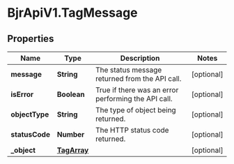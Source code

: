 # BjrApiV1.TagMessage

## Properties
Name | Type | Description | Notes
------------ | ------------- | ------------- | -------------
**message** | **String** | The status message returned from the API call. | [optional] 
**isError** | **Boolean** | True if there was an error performing the API call. | [optional] 
**objectType** | **String** | The type of object being returned. | [optional] 
**statusCode** | **Number** | The HTTP status code returned. | [optional] 
**_object** | [**TagArray**](TagArray.md) |  | [optional] 
